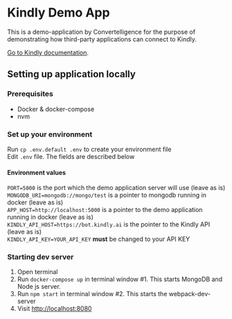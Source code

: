 # Kindly Demo App

This is a demo-application by Convertelligence for the purpose of demonstrating how third-party applications can connect to Kindly.

[Go to Kindly documentation](https://kindly.gitbooks.io/kindly/).

## Setting up application locally

### Prerequisites

* Docker & docker-compose
* nvm

### Set up your environment

Run `cp .env.default .env` to create your environment file  
Edit `.env` file. The fields are described below

#### Environment values

`PORT=5000` is the port which the demo application server will use (leave as is)  
`MONGODB_URI=mongodb://mongo/test` is a pointer to mongodb running in docker (leave as is)  
`APP_HOST=http://localhost:5000` is a pointer to the demo application running in docker (leave as is)  
`KINDLY_API_HOST=https://bot.kindly.ai` is the pointer to the Kindly API (leave as is)  
`KINDLY_API_KEY=YOUR_API_KEY` **must** be changed to your API KEY  

### Starting dev server

1. Open terminal  
2. Run `docker-compose up` in terminal window #1. This starts MongoDB and Node js server.  
3. Run `npm start` in terminal window #2. This starts the webpack-dev-server  
4. Visit [http://localhost:8080](http://localhost:8080)  
